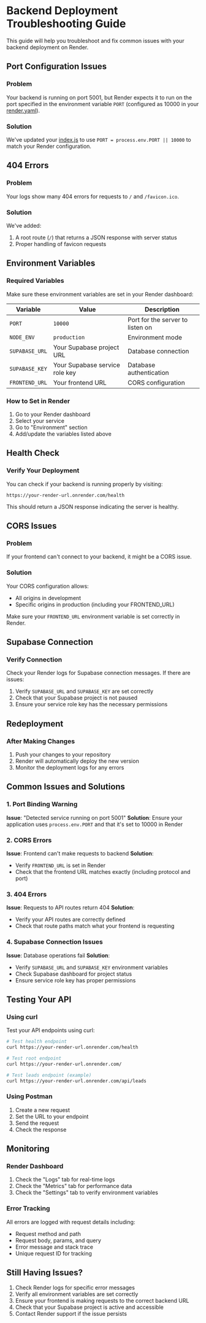 # Backend Deployment Troubleshooting Guide

This guide will help you troubleshoot and fix common issues with your backend deployment on Render.

## Port Configuration Issues

### Problem
Your backend is running on port 5001, but Render expects it to run on the port specified in the environment variable `PORT` (configured as 10000 in your [render.yaml](file:///c:/Users/sathi/OneDrive/Desktop/NextGen_AI/Travels/render.yaml)).

### Solution
We've updated your [index.js](file:///c:/Users/sathi/OneDrive/Desktop/NextGen_AI/Travels/backend/src/index.js) to use `PORT = process.env.PORT || 10000` to match your Render configuration.

## 404 Errors

### Problem
Your logs show many 404 errors for requests to `/` and `/favicon.ico`.

### Solution
We've added:
1. A root route (`/`) that returns a JSON response with server status
2. Proper handling of favicon requests

## Environment Variables

### Required Variables
Make sure these environment variables are set in your Render dashboard:

| Variable | Value | Description |
|----------|-------|-------------|
| `PORT` | `10000` | Port for the server to listen on |
| `NODE_ENV` | `production` | Environment mode |
| `SUPABASE_URL` | Your Supabase project URL | Database connection |
| `SUPABASE_KEY` | Your Supabase service role key | Database authentication |
| `FRONTEND_URL` | Your frontend URL | CORS configuration |

### How to Set in Render
1. Go to your Render dashboard
2. Select your service
3. Go to "Environment" section
4. Add/update the variables listed above

## Health Check

### Verify Your Deployment
You can check if your backend is running properly by visiting:
```
https://your-render-url.onrender.com/health
```

This should return a JSON response indicating the server is healthy.

## CORS Issues

### Problem
If your frontend can't connect to your backend, it might be a CORS issue.

### Solution
Your CORS configuration allows:
- All origins in development
- Specific origins in production (including your FRONTEND_URL)

Make sure your `FRONTEND_URL` environment variable is set correctly in Render.

## Supabase Connection

### Verify Connection
Check your Render logs for Supabase connection messages. If there are issues:
1. Verify `SUPABASE_URL` and `SUPABASE_KEY` are set correctly
2. Check that your Supabase project is not paused
3. Ensure your service role key has the necessary permissions

## Redeployment

### After Making Changes
1. Push your changes to your repository
2. Render will automatically deploy the new version
3. Monitor the deployment logs for any errors

## Common Issues and Solutions

### 1. Port Binding Warning
**Issue**: "Detected service running on port 5001"
**Solution**: Ensure your application uses `process.env.PORT` and that it's set to 10000 in Render

### 2. CORS Errors
**Issue**: Frontend can't make requests to backend
**Solution**: 
- Verify `FRONTEND_URL` is set in Render
- Check that the frontend URL matches exactly (including protocol and port)

### 3. 404 Errors
**Issue**: Requests to API routes return 404
**Solution**:
- Verify your API routes are correctly defined
- Check that route paths match what your frontend is requesting

### 4. Supabase Connection Issues
**Issue**: Database operations fail
**Solution**:
- Verify `SUPABASE_URL` and `SUPABASE_KEY` environment variables
- Check Supabase dashboard for project status
- Ensure service role key has proper permissions

## Testing Your API

### Using curl
Test your API endpoints using curl:

```bash
# Test health endpoint
curl https://your-render-url.onrender.com/health

# Test root endpoint
curl https://your-render-url.onrender.com/

# Test leads endpoint (example)
curl https://your-render-url.onrender.com/api/leads
```

### Using Postman
1. Create a new request
2. Set the URL to your endpoint
3. Send the request
4. Check the response

## Monitoring

### Render Dashboard
1. Check the "Logs" tab for real-time logs
2. Check the "Metrics" tab for performance data
3. Check the "Settings" tab to verify environment variables

### Error Tracking
All errors are logged with request details including:
- Request method and path
- Request body, params, and query
- Error message and stack trace
- Unique request ID for tracking

## Still Having Issues?

1. Check Render logs for specific error messages
2. Verify all environment variables are set correctly
3. Ensure your frontend is making requests to the correct backend URL
4. Check that your Supabase project is active and accessible
5. Contact Render support if the issue persists